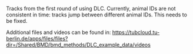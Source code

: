 Tracks from the first round of using DLC. Currently, animal IDs are not consistent in time: tracks jump between different animal IDs. This needs to be fixed. 


Additional files and videos can be found in: 
https://tubcloud.tu-berlin.de/apps/files/files?dir=/Shared/BMD/bmd_methods/DLC_example_data/videos
